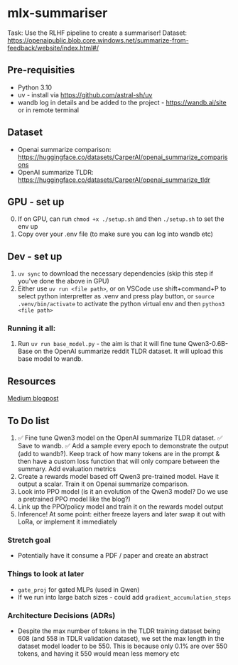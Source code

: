 # mlx-summariser
Task: Use the RLHF pipeline to create a summariser!
Dataset: https://openaipublic.blob.core.windows.net/summarize-from-feedback/website/index.html#/

## Pre-requisities 
- Python 3.10
- uv - install via https://github.com/astral-sh/uv
- wandb log in details and be added to the project - https://wandb.ai/site or in remote terminal 

## Dataset
- Openai summarize comparison: https://huggingface.co/datasets/CarperAI/openai_summarize_comparisons
- OpenAI summarize TLDR: https://huggingface.co/datasets/CarperAI/openai_summarize_tldr

## GPU - set up
0. If on GPU, can run `chmod +x ./setup.sh` and then `./setup.sh` to set the env up
1. Copy over your .env file (to make sure you can log into wandb etc)

## Dev - set up
1. `uv sync` to download the necessary dependencies (skip this step if you've done the above in GPU)
2. Either use `uv run <file path>`, or on VSCode use shift+command+P to select python interpretter as .venv and press play button, or `source .venv/bin/activate` to activate the python virtual env and then `python3 <file path>`

### Running it all:
1. Run `uv run base_model.py` - the aim is that it will fine tune Qwen3-0.6B-Base on the OpenAI summarize reddit TLDR dataset. It will upload this base model to wandb.

## Resources
[Medium blogpost](https://medium.com/@Uvwxyz/rlhf-on-a-budget-gpt-2-for-summarization-39f9d016202b)

## To Do list
1. ✅ Fine tune Qwen3 model on the OpenAI summarize TLDR dataset. ✅ Save to wandb. ✅ Add a sample every epoch to demonstrate the output (add to wandb?). Keep track of how many tokens are in the prompt & then have a custom loss function that will only compare between the summary. Add evaluation metrics
2. Create a rewards model based off Qwen3 pre-trained model. Have it output a scalar. Train it on Openai summarize comparison.
3. Look into PPO model (is it an evolution of the Qwen3 model? Do we use a pretrained PPO model like the blog?)
4. Link up the PPO/policy model and train it on the rewards model output
5. Inference!
At some point: either freeze layers and later swap it out with LoRa, or implement it immediately

### Stretch goal
- Potentially have it consume a PDF / paper and create an abstract

### Things to look at later
- `gate_proj` for gated MLPs (used in Qwen)
- If we run into large batch sizes - could add `gradient_accumulation_steps`

### Architecture Decisions (ADRs)
- Despite the max number of tokens in the TLDR training dataset being 608 (and 558 in TDLR validation dataset), we set the max length in the dataset model loader to be 550. This is because only 0.1% are over 550 tokens, and having it 550 would mean less memory etc